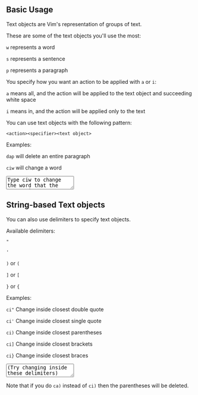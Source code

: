 ## Basic Usage

Text objects are Vim's representation of groups of text.

These are some of the text objects you'll use the most:

`w` represents a word

`s` represents a sentence

`p` represents a paragraph

You specify how you want an action to be applied with `a` or `i`:

`a` means all, and the action will be applied to the text object and succeeding white space

`i` means in, and the action will be applied only to the text

You can use text objects with the following pattern:

`<action><specifier><text object>`

Examples:

`dap` will delete an entire paragraph

`ciw` will change a word

<div><textarea>
Type ciw to change the word that the cursor is on.
The cursor can be anywhere inside the word.

(Unfortunately dap does not work in this Vim simulator.
Try it in real Vim.)
</textarea></div>

## String-based Text objects

You can also use delimiters to specify text objects.

Available delimiters:

`"`

`'`

`)` or `(`

`]` or `[`

`}` or `{`

Examples:

`ci"` Change inside closest double quote

`ci'` Change inside closest single quote

`ci)` Change inside closest parentheses

`ci]` Change inside closest brackets

`ci}` Change inside closest braces

<div><textarea>
(Try changing inside these delimiters)

[Try changing inside these delimiters]

{Try changing inside these delimiters}
</textarea></div>

Note that if you do `ca)` instead of `ci)` then the parentheses will be
deleted.
